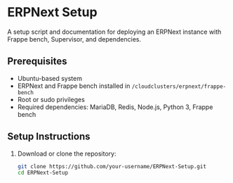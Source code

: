 # ERPNext Setup

A setup script and documentation for deploying an ERPNext instance with Frappe bench, Supervisor, and dependencies.

## Prerequisites
- Ubuntu-based system
- ERPNext and Frappe bench installed in `/cloudclusters/erpnext/frappe-bench`
- Root or sudo privileges
- Required dependencies: MariaDB, Redis, Node.js, Python 3, Frappe bench

## Setup Instructions
1. Download or clone the repository:
   ```bash
   git clone https://github.com/your-username/ERPNext-Setup.git
   cd ERPNext-Setup
